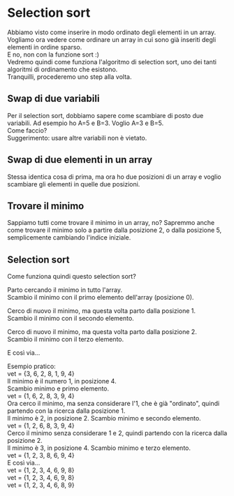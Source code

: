 # Selection sort
Abbiamo visto come inserire in modo ordinato degli elementi in un array.  
Vogliamo ora vedere come ordinare un array in cui sono già inseriti degli elementi in ordine sparso.  
E no, non con la funzione sort :)  
Vedremo quindi come funziona l'algoritmo di selection sort, uno dei tanti algoritmi di ordinamento che esistono.  
Tranquilli, procederemo uno step alla volta.

## Swap di due variabili
Per il selection sort, dobbiamo sapere come scambiare di posto due variabili.
Ad esempio ho A=5 e B=3. Voglio A=3 e B=5.  
Come faccio?  
Suggerimento: usare altre variabili non è vietato.

## Swap di due elementi in un array
Stessa identica cosa di prima, ma ora ho due posizioni di un array e voglio scambiare gli elementi in quelle due posizioni.

## Trovare il minimo
Sappiamo tutti come trovare il minimo in un array, no?
Sapremmo anche come trovare il minimo solo a partire dalla posizione 2, o dalla posizione 5, semplicemente cambiando l'indice iniziale.

## Selection sort
Come funziona quindi questo selection sort?

Parto cercando il minimo in tutto l'array.  
Scambio il minimo con il primo elemento dell'array (posizione 0).  

Cerco di nuovo il minimo, ma questa volta parto dalla posizione 1.  
Scambio il minimo con il secondo elemento.  

Cerco di nuovo il minimo, ma questa volta parto dalla posizione 2.  
Scambio il minimo con il terzo elemento.  

E così via...

Esempio pratico:  
vet = {3, 6, 2, 8, 1, 9, 4}  
Il minimo è il numero 1, in posizione 4.  
Scambio minimo e primo elemento.  
vet = {1, 6, 2, 8, 3, 9, 4}  
Ora cerco il minimo, ma senza considerare l'1, che è già "ordinato", quindi partendo con la ricerca dalla posizione 1.  
Il minimo è 2, in posizione 2.  Scambio minimo e secondo elemento.  
vet = {1, 2, 6, 8, 3, 9, 4}  
Cerco il minimo senza considerare 1 e 2, quindi partendo con la ricerca dalla posizione 2.  
Il minimo è 3, in posizione 4. Scambio minimo e terzo elemento.  
vet = {1, 2, 3, 8, 6, 9, 4}  
E così via...  
vet = {1, 2, 3, 4, 6, 9, 8}  
vet = {1, 2, 3, 4, 6, 9, 8}  
vet = {1, 2, 3, 4, 6, 8, 9}
